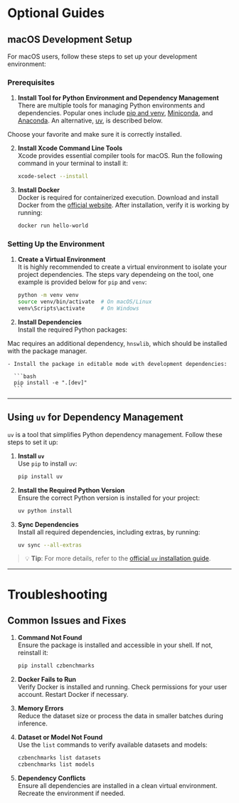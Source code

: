 # Optional Guides

## macOS Development Setup

For macOS users, follow these steps to set up your development environment:

### Prerequisites

1. **Install Tool for Python Environment and Dependency Management**  
    There are multiple tools for managing Python environments and dependencies. Popular ones include [pip and venv](https://packaging.python.org/en/latest/guides/installing-using-pip-and-virtual-environments/), [Miniconda](https://docs.conda.io/en/latest/miniconda.html), and [Anaconda](https://www.anaconda.com/products/distribution). An alternative, [uv](https://docs.astral.sh/uv/getting-started/installation/), is described below.
    
Choose your favorite and make sure it is correctly installed.

2. **Install Xcode Command Line Tools**  
    Xcode provides essential compiler tools for macOS. Run the following command in your terminal to install it:

    ```bash
    xcode-select --install
    ```

3. **Install Docker**  
    Docker is required for containerized execution. Download and install Docker from the [official website](https://www.docker.com/). After installation, verify it is working by running:

    ```bash
    docker run hello-world
    ```

### Setting Up the Environment

1. **Create a Virtual Environment**  
    It is highly recommended to create a virtual environment to isolate your project dependencies. The steps vary dependeing on the tool, one example is provided below for `pip` and `venv`:

    ```bash
    python -m venv venv
    source venv/bin/activate  # On macOS/Linux
    venv\Scripts\activate     # On Windows
    ```

2. **Install Dependencies**  
    Install the required Python packages:

Mac requires an additional dependency, `hnswlib`, which should be installed with the package manager.

    - Install the package in editable mode with development dependencies:

      ```bash
      pip install -e ".[dev]"
      ```

---

## Using `uv` for Dependency Management

`uv` is a tool that simplifies Python dependency management. Follow these steps to set it up:

1. **Install `uv`**  
    Use `pip` to install `uv`:

    ```bash
    pip install uv
    ```

2. **Install the Required Python Version**  
    Ensure the correct Python version is installed for your project:

    ```bash
    uv python install
    ```

3. **Sync Dependencies**  
    Install all required dependencies, including extras, by running:

    ```bash
    uv sync --all-extras
    ```

> 💡 **Tip**: For more details, refer to the [official `uv` installation guide](https://docs.astral.sh/uv/getting-started/installation/).

---

# Troubleshooting

## Common Issues and Fixes

1. **Command Not Found**  
    Ensure the package is installed and accessible in your shell. If not, reinstall it:

    ```bash
    pip install czbenchmarks
    ```

2. **Docker Fails to Run**  
    Verify Docker is installed and running. Check permissions for your user account. Restart Docker if necessary.

3. **Memory Errors**  
    Reduce the dataset size or process the data in smaller batches during inference.

4. **Dataset or Model Not Found**  
    Use the `list` commands to verify available datasets and models:

    ```bash
    czbenchmarks list datasets
    czbenchmarks list models
    ```

5. **Dependency Conflicts**  
    Ensure all dependencies are installed in a clean virtual environment. Recreate the environment if needed.
